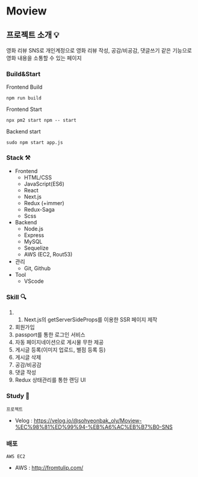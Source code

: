 # Moview

## 프로젝트 소개 💡

영화 리뷰 SNS로 개인계정으로 영화 리뷰 작성, 공감/비공감, 댓글쓰기 같은 기능으로 영화 내용을 소통할 수 있는 페이지



### Build&Start

Frontend Build
```
npm run build
```
Frontend Start
```
npx pm2 start npm -- start
```
Backend start
```
sudo npm start app.js
```



### Stack ⚒

* Frontend
    * HTML/CSS
    * JavaScript(ES6)
    * React
    * Next.js
    * Redux (+immer)
    * Redux-Saga
    * Scss
* Backend
    * Node.js
    * Express
    * MySQL
    * Sequelize
    * AWS (EC2, Rout53)
* 관리
    * Git, Github
* Tool
    * VScode

### Skill 🔍

1. 1. Next.js의 getServerSideProps를 이용한 SSR 페이지 제작
2. 회원가입
3. passport를 통한 로그인 서비스
4. 자동 페이지네이션으로 게시물 무한 제공
5. 게시글 등록(이미지 업로드, 별점 등록 등)
6. 게시글 삭제
7. 공감/비공감
8. 댓글 작성
9. Redux 상태관리를 통한 랜딩 UI

### Study 📌

`프로젝트 `

- Velog : <https://velog.io/@sohyeonbak_oly/Moview-%EC%98%81%ED%99%94-%EB%A6%AC%EB%B7%B0-SNS>

### 배포

`AWS EC2`

- AWS : <http://fromtulip.com/>

